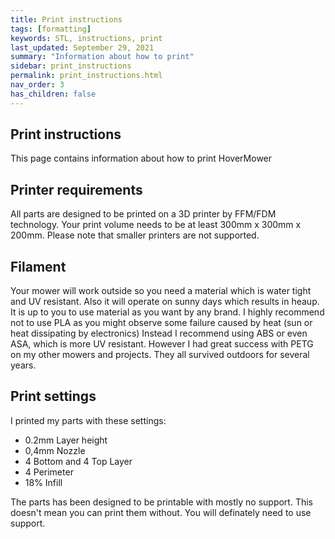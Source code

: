 ```yaml
---
title: Print instructions
tags: [formatting]
keywords: STL, instructions, print
last_updated: September 29, 2021
summary: "Information about how to print"
sidebar: print_instructions
permalink: print_instructions.html
nav_order: 3
has_children: false
---
```

## Print instructions

This page contains information about how to print HoverMower

## Printer requirements
All parts are designed to be printed on a 3D printer by FFM/FDM technology. 
Your print volume needs to be at least 300mm x 300mm x 200mm. Please note that smaller printers are not supported.

## Filament
Your mower will work outside so you need a material which is water tight and UV resistant. Also it will operate on sunny days which results in heaup. 
It is up to you to use material as you want by any brand. I highly recommend not to use PLA as you might observe some failure caused by heat (sun or heat dissipating by electronics)
Instead I recommend using ABS or even ASA, which is more UV resistant. However I had great success with PETG on my other mowers and projects. They all survived outdoors for several years.

## Print settings
I printed my parts with these settings:
- 0.2mm Layer height
- 0,4mm Nozzle
- 4 Bottom and 4 Top Layer
- 4 Perimeter
- 18% Infill

The parts has been designed to be printable with mostly no support. This doesn't mean you can print them without. You will definately need to use support.